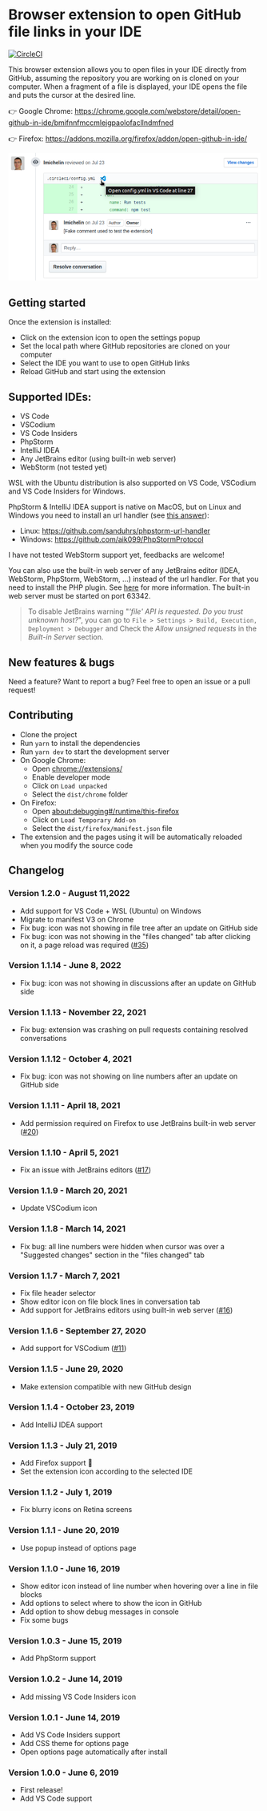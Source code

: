 # Browser extension to open GitHub file links in your IDE

[![CircleCI](https://circleci.com/gh/lmichelin/open-github-links-in-ide.svg?style=svg)](https://circleci.com/gh/lmichelin/open-github-links-in-ide)

This browser extension allows you to open files in your IDE directly from GitHub, assuming the repository you are working on is cloned on your computer. When a fragment of a file is displayed, your IDE opens the file and puts the cursor at the desired line.

👉 Google Chrome: https://chrome.google.com/webstore/detail/open-github-in-ide/bmifnnfmccmleigpaolofacllndmfned

👉 Firefox: https://addons.mozilla.org/firefox/addon/open-github-in-ide/

<p align="center">
	<img src="screenshots/readme.png">
<p>

## Getting started

Once the extension is installed:

- Click on the extension icon to open the settings popup
- Set the local path where GitHub repositories are cloned on your computer
- Select the IDE you want to use to open GitHub links
- Reload GitHub and start using the extension

## Supported IDEs:

- VS Code
- VSCodium
- VS Code Insiders
- PhpStorm
- IntelliJ IDEA
- Any JetBrains editor (using built-in web server)
- WebStorm (not tested yet)

WSL with the Ubuntu distribution is also supported on VS Code, VSCodium and VS Code Insiders for Windows.

PhpStorm & IntelliJ IDEA support is native on MacOS, but on Linux and Windows you need to install an url handler (see [this answer](https://stackoverflow.com/a/56066943/104891)):

- Linux: https://github.com/sanduhrs/phpstorm-url-handler
- Windows: https://github.com/aik099/PhpStormProtocol

I have not tested WebStorm support yet, feedbacks are welcome!

You can also use the built-in web server of any JetBrains editor (IDEA, WebStorm, PhpStorm, WebStorm, ...) instead of the url handler. For that you need to install the PHP plugin. See [here](https://www.jetbrains.com/help/idea/php-built-in-web-server.html) for more information. The built-in web server must be started on port 63342.

> To disable JetBrains warning "_'file' API is requested. Do you trust unknown host?_", you can go to `File > Settings > Build, Execution, Deployment > Debugger` and Check the _Allow unsigned requests_ in the _Built-in Server_ section.

## New features & bugs

Need a feature? Want to report a bug? Feel free to open an issue or a pull request!

## Contributing

- Clone the project
- Run `yarn` to install the dependencies
- Run `yarn dev` to start the development server
- On Google Chrome:
  - Open [chrome://extensions/](chrome://extensions/)
  - Enable developer mode
  - Click on `Load unpacked`
  - Select the `dist/chrome` folder
- On Firefox:
  - Open [about:debugging#/runtime/this-firefox](about:debugging#/runtime/this-firefox)
  - Click on `Load Temporary Add-on`
  - Select the `dist/firefox/manifest.json` file
- The extension and the pages using it will be automatically reloaded when you modify the source code

## Changelog

### Version 1.2.0 - August 11,2022

- Add support for VS Code + WSL (Ubuntu) on Windows
- Migrate to manifest V3 on Chrome
- Fix bug: icon was not showing in file tree after an update on GitHub side
- Fix bug: icon was not showing in the "files changed" tab after clicking on it, a page reload was required ([#35](https://github.com/lmichelin/open-github-links-in-ide/issues/35))

### Version 1.1.14 - June 8, 2022

- Fix bug: icon was not showing in discussions after an update on GitHub side

### Version 1.1.13 - November 22, 2021

- Fix bug: extension was crashing on pull requests containing resolved conversations

### Version 1.1.12 - October 4, 2021

- Fix bug: icon was not showing on line numbers after an update on GitHub side

### Version 1.1.11 - April 18, 2021

- Add permission required on Firefox to use JetBrains built-in web server ([#20](https://github.com/lmichelin/open-github-links-in-ide/pull/20))

### Version 1.1.10 - April 5, 2021

- Fix an issue with JetBrains editors ([#17](https://github.com/lmichelin/open-github-links-in-ide/issues/17))

### Version 1.1.9 - March 20, 2021

- Update VSCodium icon

### Version 1.1.8 - March 14, 2021

- Fix bug: all line numbers were hidden when cursor was over a "Suggested changes" section in the "files changed" tab

### Version 1.1.7 - March 7, 2021

- Fix file header selector
- Show editor icon on file block lines in conversation tab
- Add support for JetBrains editors using built-in web server ([#16](https://github.com/lmichelin/open-github-links-in-ide/pull/16))

### Version 1.1.6 - September 27, 2020

- Add support for VSCodium ([#11](https://github.com/lmichelin/open-github-links-in-ide/pull/11))

### Version 1.1.5 - June 29, 2020

- Make extension compatible with new GitHub design

### Version 1.1.4 - October 23, 2019

- Add IntelliJ IDEA support

### Version 1.1.3 - July 21, 2019

- Add Firefox support 🎉
- Set the extension icon according to the selected IDE

### Version 1.1.2 - July 1, 2019

- Fix blurry icons on Retina screens

### Version 1.1.1 - June 20, 2019

- Use popup instead of options page

### Version 1.1.0 - June 16, 2019

- Show editor icon instead of line number when hovering over a line in file blocks
- Add options to select where to show the icon in GitHub
- Add option to show debug messages in console
- Fix some bugs

### Version 1.0.3 - June 15, 2019

- Add PhpStorm support

### Version 1.0.2 - June 14, 2019

- Add missing VS Code Insiders icon

### Version 1.0.1 - June 14, 2019

- Add VS Code Insiders support
- Add CSS theme for options page
- Open options page automatically after install

### Version 1.0.0 - June 6, 2019

- First release!
- Add VS Code support
